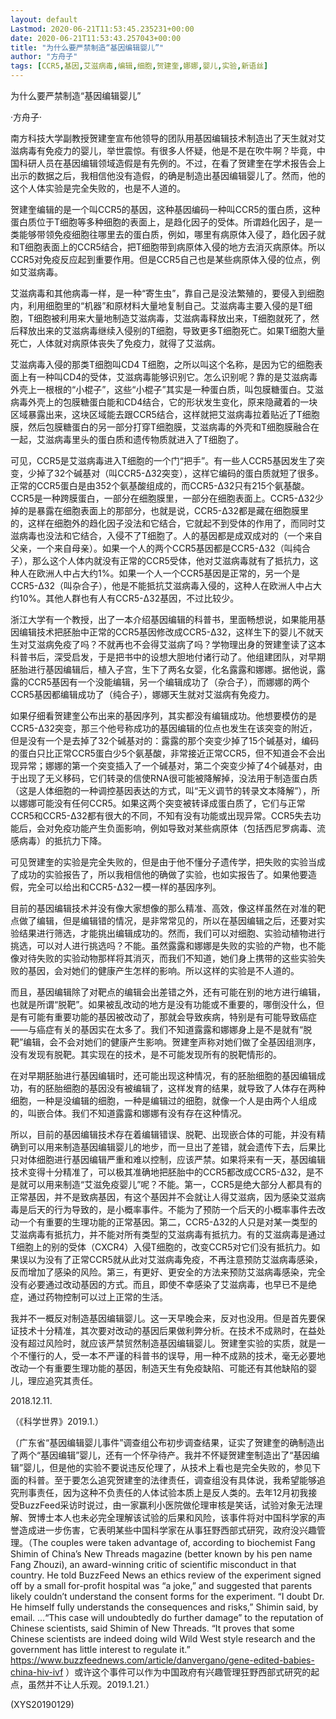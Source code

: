 ```yaml
---
layout: default
Lastmod: 2020-06-21T11:53:45.235231+00:00
date: 2020-06-21T11:53:43.257043+00:00
title: "为什么要严禁制造“基因编辑婴儿”"
author: "方舟子"
tags: [CCR5,基因,艾滋病毒,编辑,细胞,贺建奎,娜娜,婴儿,实验,新语丝]
---
```


为什么要严禁制造“基因编辑婴儿”

·方舟子·

南方科技大学副教授贺建奎宣布他领导的团队用基因编辑技术制造出了天生就对艾滋病毒有免疫力的婴儿，举世震惊。有很多人怀疑，他是不是在吹牛啊？毕竟，中国科研人员在基因编辑领域造假是有先例的。不过，在看了贺建奎在学术报告会上出示的数据之后，我相信他没有造假，的确是制造出基因编辑婴儿了。然而，他的这个人体实验是完全失败的，也是不人道的。

贺建奎编辑的是一个叫CCR5的基因，这种基因编码一种叫CCR5的蛋白质，这种蛋白质位于T细胞等多种细胞的表面上，是趋化因子的受体。所谓趋化因子，是一类能够带领免疫细胞往哪里去的蛋白质，例如，哪里有病原体入侵了，趋化因子就和T细胞表面上的CCR5结合，把T细胞带到病原体入侵的地方去消灭病原体。所以CCR5对免疫反应起到重要作用。但是CCR5自己也是某些病原体入侵的位点，例如艾滋病毒。

艾滋病毒和其他病毒一样，是一种“寄生虫”，靠自己是没法繁殖的，要侵入到细胞内，利用细胞里的“机器”和原材料大量地复制自己。艾滋病毒主要入侵的是T细胞，T细胞被利用来大量地制造艾滋病毒，艾滋病毒释放出来，T细胞就死了，然后释放出来的艾滋病毒继续入侵别的T细胞，导致更多T细胞死亡。如果T细胞大量死亡，人体就对病原体丧失了免疫力，就得了艾滋病。

艾滋病毒入侵的那类T细胞叫CD4 T细胞，之所以叫这个名称，是因为它的细胞表面上有一种叫CD4的受体，艾滋病毒能够识别它。怎么识别呢？靠的是艾滋病毒外壳上一根根的“小棍子”，这些“小棍子”其实是一种蛋白质，叫包膜糖蛋白。艾滋病毒外壳上的包膜糖蛋白能和CD4结合，它的形状发生变化，原来隐藏着的一块区域暴露出来，这块区域能去跟CCR5结合，这样就把艾滋病毒拉着贴近了T细胞膜，然后包膜糖蛋白的另一部分打穿T细胞膜，艾滋病毒的外壳和T细胞膜融合在一起，艾滋病毒里头的蛋白质和遗传物质就进入了T细胞了。

可见，CCR5是艾滋病毒进入T细胞的一个门“把手”。有一些人CCR5基因发生了突变，少掉了32个碱基对（叫CCR5-Δ32突变），这样它编码的蛋白质就短了很多。正常的CCR5蛋白是由352个氨基酸组成的，而CCR5-Δ32只有215个氨基酸。CCR5是一种跨膜蛋白，一部分在细胞膜里，一部分在细胞表面上。CCR5-Δ32少掉的是暴露在细胞表面上的那部分，也就是说，CCR5-Δ32都是藏在细胞膜里的，这样在细胞外的趋化因子没法和它结合，它就起不到受体的作用了，而同时艾滋病毒也没法和它结合，入侵不了T细胞了。人的基因都是成双成对的（一个来自父亲，一个来自母亲）。如果一个人的两个CCR5基因都是CCR5-Δ32（叫纯合子），那么这个人体内就没有正常的CCR5受体，他对艾滋病毒就有了抵抗力，这种人在欧洲人中占大约1%。如果一个人一个CCR5基因是正常的，另一个是CCR5-Δ32（叫杂合子），他是不能抵抗艾滋病毒入侵的，这种人在欧洲人中占大约10%。其他人群也有人有CCR5-Δ32基因，不过比较少。

浙江大学有一个教授，出了一本介绍基因编辑的科普书，里面畅想说，如果能用基因编辑技术把胚胎中正常的CCR5基因修改成CCR5-Δ32，这样生下的婴儿不就天生对艾滋病免疫了吗？不就再也不会得艾滋病了吗？学物理出身的贺建奎读了这本科普书后，深受启发，于是把书中的设想大胆地付诸行动了。他组建团队，对早期胚胎进行基因编辑后，植入子宫，生下了两名女婴，化名露露和娜娜。据他说，露露的CCR5基因有一个没能编辑，另一个编辑成功了（杂合子），而娜娜的两个CCR5基因都编辑成功了（纯合子），娜娜天生就对艾滋病有免疫力。

如果仔细看贺建奎公布出来的基因序列，其实都没有编辑成功。他想要模仿的是CCR5-Δ32突变，那三个他号称成功的基因编辑的位点也发生在该突变的附近，但是没有一个是去掉了32个碱基对的：露露的那个突变少掉了15个碱基对，编码的蛋白只比正常CCR5蛋白少5个氨基酸，非常接近正常CCR5，但不知道会不会出现异常；娜娜的第一个突变插入了一个碱基对，第二个突变少掉了4个碱基对，由于出现了无义移码，它们转录的信使RNA很可能被降解掉，没法用于制造蛋白质（这是人体细胞的一种调控基因表达的方式，叫“无义调节的转录文本降解”），所以娜娜可能没有任何CCR5。如果这两个突变被转译成蛋白质了，它们与正常CCR5和CCR5-Δ32都有很大的不同，不知有没有功能或出现异常。CCR5失去功能后，会对免疫功能产生负面影响，例如导致对某些病原体（包括西尼罗病毒、流感病毒）的抵抗力下降。

可见贺建奎的实验是完全失败的，但是由于他不懂分子遗传学，把失败的实验当成了成功的实验报告了，所以我相信他的确做了实验，也如实报告了。如果他要造假，完全可以给出和CCR5-Δ32一模一样的基因序列。

目前的基因编辑技术并没有像大家想像的那么精准、高效，像这样虽然在对准的靶点做了编辑，但是编辑错的情况，是非常常见的，所以在基因编辑之后，还要对实验结果进行筛选，才能挑出编辑成功的。然而，我们可以对细胞、实验动植物进行挑选，可以对人进行挑选吗？不能。虽然露露和娜娜是失败的实验的产物，也不能像对待失败的实验动物那样将其消灭，而我们不知道，她们身上携带的这些实验失败的基因，会对她们的健康产生怎样的影响。所以这样的实验是不人道的。

而且，基因编辑除了对靶点的编辑会出差错之外，还有可能在别的地方进行编辑，也就是所谓“脱靶”。如果被乱改动的地方是没有功能或不重要的，哪倒没什么，但是有可能有重要功能的基因被改动了，那就会导致疾病，特别是有可能导致癌症——与癌症有关的基因实在太多了。我们不知道露露和娜娜身上是不是就有“脱靶”编辑，会不会对她们的健康产生影响。贺建奎声称对她们做了全基因组测序，没有发现有脱靶。其实现在的技术，是不可能发现所有的脱靶情形的。

在对早期胚胎进行基因编辑时，还可能出现这种情况，有的胚胎细胞的基因编辑成功，有的胚胎细胞的基因没有被编辑了，这样发育的结果，就导致了人体存在两种细胞，一种是没编辑的细胞，一种是编辑过的细胞，就像一个人是由两个人组成的，叫嵌合体。我们不知道露露和娜娜有没有存在这种情况。

所以，目前的基因编辑技术存在着编辑错误、脱靶、出现嵌合体的可能，并没有精确到可以用来制造基因编辑婴儿的地步，而一旦出了差错，就会遗传下去，后果比只对体细胞进行基因编辑严重和难以控制，应该严禁。如果将来有一天，基因编辑技术变得十分精准了，可以极其准确地把胚胎中的CCR5都改成CCR5-Δ32，是不是就可以用来制造“艾滋免疫婴儿”呢？不能。第一，CCR5是绝大部分人都具有的正常基因，并不是致病基因，有这个基因并不会就让人得艾滋病，因为感染艾滋病毒是后天的行为导致的，是小概率事件。不能为了预防一个后天的小概率事件去改动一个有重要的生理功能的正常基因。第二，CCR5-Δ32的人只是对某一类型的艾滋病毒有抵抗力，并不能对所有类型的艾滋病毒有抵抗力。有的艾滋病毒是通过T细胞上的别的受体（CXCR4）入侵T细胞的，改变CCR5对它们没有抵抗力。如果误以为没有了正常CCR5就从此对艾滋病毒免疫，不再注意预防艾滋病毒感染，反而增加了感染的风险。第三，有更好、更安全的方法来预防艾滋病毒感染，完全没有必要通过改动基因的方式。而且，即使不幸感染了艾滋病毒，也早已不是绝症，通过药物控制可以过上正常的生活。

我并不一概反对制造基因编辑婴儿。这一天早晚会来，反对也没用。但是首先要保证技术十分精准，其次要对改动的基因后果做利弊分析。在技术不成熟时，在益处没有超过风险时，就应该严禁贸然制造基因编辑婴儿。贺建奎实验的实质，就是一个不懂行的人，受一本不严谨的科普书的误导，用一种不成熟的技术，毫无必要地改动一个有重要生理功能的基因，制造天生有免疫缺陷、可能还有其他缺陷的婴儿，理应追究其责任。

2018.12.11.

（《科学世界》2019.1.）

（广东省“基因编辑婴儿事件”调查组公布初步调查结果，证实了贺建奎的确制造出了两个“基因编辑”婴儿，还有一个怀孕待产。我并不怀疑贺建奎制造出了“基因编辑”婴儿，但是他的实验不要说违反伦理了，从技术上看也是完全失败的，参见下面的科普。至于要怎么追究贺建奎的法律责任，调查组没有具体说，我希望能够追究刑事责任，因为这种不负责任的人体试验本质上是反人类的。去年12月初我接受BuzzFeed采访时说过，由一家赢利小医院做伦理审核是笑话，试验对象无法理解、贺博士本人也未必完全理解该试验的后果和风险，该事件将对中国科学家的声誉造成进一步伤害，它表明某些中国科学家在从事狂野西部式研究，政府没兴趣管理。（The couples were taken advantage of, according to biochemist Fang Shimin of China’s New Threads magazine (better known by his pen name Fang Zhouzi), an award-winning critic of scientific misconduct in that country. He told BuzzFeed News an ethics review of the experiment signed off by a small for-profit hospital was “a joke,” and suggested that parents likely couldn’t understand the consent forms for the experiment. “I doubt Dr. He himself fully understands the consequences and risks,” Shimin said, by email. ...“This case will undoubtedly do further damage” to the reputation of Chinese scientists, said Shimin of New Threads. “It proves that some Chinese scientists are indeed doing wild Wild West style research and the government has little interest to regulate it.” https://www.buzzfeednews.com/article/danvergano/gene-edited-babies-china-hiv-ivf ）或许这个事件可以作为中国政府有兴趣管理狂野西部式研究的起点，虽然并不让人乐观。2019.1.21.）

(XYS20190129)

